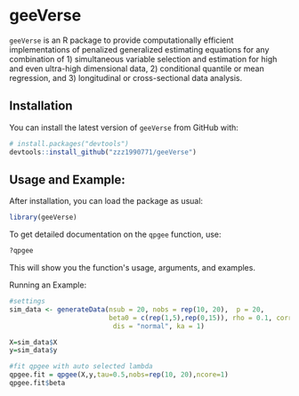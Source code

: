 # geeVerse

`geeVerse` is an R package to provide computationally efficient implementations of penalized generalized estimating equations for any combination of 1) simultaneous variable selection and estimation for high and even ultra-high dimensional data, 2) conditional quantile or mean regression, and 3) longitudinal or cross-sectional data analysis.

## Installation

You can install the latest version of `geeVerse` from GitHub with:

```R
# install.packages("devtools")
devtools::install_github("zzz1990771/geeVerse")
```

## Usage and Example:

After installation, you can load the package as usual:

```R
library(geeVerse)
```

To get detailed documentation on the `qpgee` function, use:

```R
?qpgee
```

This will show you the function's usage, arguments, and examples.

Running an Example:

```R
#settings
sim_data <- generateData(nsub = 20, nobs = rep(10, 20),  p = 20,
                         beta0 = c(rep(1,5),rep(0,15)), rho = 0.1, correlation = "AR1",
                          dis = "normal", ka = 1)

X=sim_data$X
y=sim_data$y

#fit qpgee with auto selected lambda
qpgee.fit = qpgee(X,y,tau=0.5,nobs=rep(10, 20),ncore=1)
qpgee.fit$beta
```

